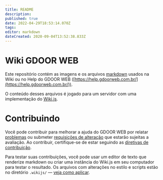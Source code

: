 ```yaml
---
title: README
description: 
published: true
date: 2022-04-29T18:53:14.070Z
tags: 
editor: markdown
dateCreated: 2020-09-04T13:52:38.833Z
---
```


# Wiki GDOOR WEB

Este repositório contém as imagens e os arquivos [markdown](https://www.youtube.com/watch?v=gFJfyHRKaE0)
usados na Wiki ou no Help do GDOOR WEB ([https://help.gdoorweb.com.br/](https://help.gdoorweb.com.br/)).

O conteúdo desses arquivos é jogado para um servidor com uma implementação do [Wiki.js](https://wiki.js.org/).

# Contribuindo

Você pode contribuir para melhorar a ajuda do GDOOR WEB por relatar [problemas](https://github.com/gdoor-sistemas/gdoor-web-wiki/issues)
ou submeter [requisições de alteração](https://github.com/gdoor-sistemas/gdoor-web-wiki/pulls) que estarão sujeitas a avaliação.
Ao contribuir, certifique-se de estar seguindo as [diretivas de contribuição](.github/contributing.md).

Para testar suas contribuições, você pode usar um editor de texto que renderize markdown ou criar uma instância do Wiki.js em seu computador para testar o resultado.
Os arquivos com alterações no estilo e scripts estão no diretório `.wikijs/` — [veja como aplicar](.wikijs).
